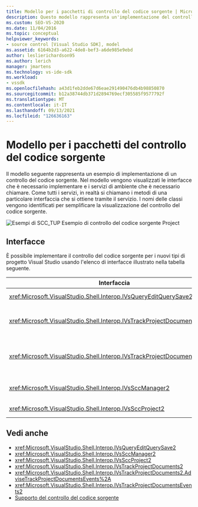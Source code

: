 ```yaml
---
title: Modello per i pacchetti di controllo del codice sorgente | Microsoft Docs
description: Questo modello rappresenta un'implementazione del controllo del codice sorgente. L'articolo mostra i nomi delle classi per semplificare la visualizzazione del controllo del codice sorgente.
ms.custom: SEO-VS-2020
ms.date: 11/04/2016
ms.topic: conceptual
helpviewer_keywords:
- source control [Visual Studio SDK], model
ms.assetid: 6164b2d3-a622-4de8-bef3-a6de985e9ebd
author: leslierichardson95
ms.author: lerich
manager: jmartens
ms.technology: vs-ide-sdk
ms.workload:
- vssdk
ms.openlocfilehash: a43d1feb2dde67d6eae291490476db4b98850870
ms.sourcegitcommit: b12a38744db371d2894769ecf305585f9577792f
ms.translationtype: MT
ms.contentlocale: it-IT
ms.lasthandoff: 09/13/2021
ms.locfileid: "126636163"
---
```

# <a name="model-for-source-control-packages"></a>Modello per i pacchetti del controllo del codice sorgente
Il modello seguente rappresenta un esempio di implementazione di un controllo del codice sorgente. Nel modello vengono visualizzati le interfacce che è necessario implementare e i servizi di ambiente che è necessario chiamare. Come tutti i servizi, in realtà si chiamano i metodi di una particolare interfaccia che si ottiene tramite il servizio. I nomi delle classi vengono identificati per semplificare la visualizzazione del controllo del codice sorgente.

 ![Esempi di SCC&#95;TUP](../../extensibility/internals/media/scc_tup.gif "SCC_TUP") Esempio di controllo del codice sorgente Project

## <a name="interfaces"></a>Interfacce
 È possibile implementare il controllo del codice sorgente per i nuovi tipi di progetto Visual Studio usando l'elenco di interfacce illustrato nella tabella seguente.

|Interfaccia|Uso|
|---------------|---------|
|<xref:Microsoft.VisualStudio.Shell.Interop.IVsQueryEditQuerySave2>|Chiamato da progetti ed editor prima di salvare o modificare i file (dirty). Questa interfaccia è accessibile tramite il <xref:Microsoft.VisualStudio.Shell.Interop.SVsQueryEditQuerySave> servizio .|
|<xref:Microsoft.VisualStudio.Shell.Interop.IVsTrackProjectDocuments2>|Chiamato dai progetti per richiedere l'autorizzazione per aggiungere, rimuovere o rinominare un file o una directory. Questa interfaccia viene chiamata anche dai progetti per informare l'ambiente quando viene completata un'azione di aggiunta, rimozione o ridenominazione approvata. È possibile accedervi usando il <xref:Microsoft.VisualStudio.Shell.Interop.SVsTrackProjectDocuments> servizio .|
|<xref:Microsoft.VisualStudio.Shell.Interop.IVsTrackProjectDocumentsEvents2>|Implementato da qualsiasi entità che si registra per ricevere una notifica quando i progetti aggiungono, rinominano o rimuovono un file o una directory. Per eseguire la registrazione per la notifica degli eventi, chiamare <xref:Microsoft.VisualStudio.Shell.Interop.IVsTrackProjectDocuments2.AdviseTrackProjectDocumentsEvents%2A> .|
|<xref:Microsoft.VisualStudio.Shell.Interop.IVsSccManager2>|Chiamato dai progetti per la registrazione con il pacchetto di controllo del codice sorgente e per ottenere informazioni sullo stato del controllo del codice sorgente. Questa interfaccia è accessibile tramite il <xref:Microsoft.VisualStudio.Shell.Interop.SVsSccManager> servizio .|
|<xref:Microsoft.VisualStudio.Shell.Interop.IVsSccProject2>|Implementato dal progetto per rispondere alle richieste di informazioni sui file del controllo del codice sorgente e per ottenere le impostazioni del controllo del codice sorgente necessarie per il file di progetto.|

## <a name="see-also"></a>Vedi anche
- <xref:Microsoft.VisualStudio.Shell.Interop.IVsQueryEditQuerySave2>
- <xref:Microsoft.VisualStudio.Shell.Interop.IVsSccManager2>
- <xref:Microsoft.VisualStudio.Shell.Interop.IVsSccProject2>
- <xref:Microsoft.VisualStudio.Shell.Interop.IVsTrackProjectDocuments2>
- <xref:Microsoft.VisualStudio.Shell.Interop.IVsTrackProjectDocuments2.AdviseTrackProjectDocumentsEvents%2A>
- <xref:Microsoft.VisualStudio.Shell.Interop.IVsTrackProjectDocumentsEvents2>
- [Supporto del controllo del codice sorgente](../../extensibility/internals/supporting-source-control.md)
